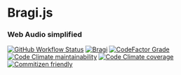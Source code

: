 # Bragi.js

### Web Audio simplified

[![GitHub Workflow Status](https://img.shields.io/github/workflow/status/lab-17/bragi/Release%20NPM%20&%20GitHub%20%F0%9F%9A%80/master?logo=github&style=flat-square)](https://github.com/lab-17/bragi/actions?query=workflow%3A%22Release+NPM+%26+GitHub+%F0%9F%9A%80%22+branch%3Amaster)
[![Bragi](https://img.shields.io/endpoint?url=https://dashboard.cypress.io/badge/simple/n557z4/master&style=flat-square&logo=cypress)](https://dashboard.cypress.io/projects/n557z4/runs)
[![CodeFactor Grade](https://img.shields.io/codefactor/grade/github/lab-17/bragi/master?logo=codefactor&logoColor=white&style=flat-square)](https://www.codefactor.io/repository/github/lab-17/bragi)
[![Code Climate maintainability](https://img.shields.io/codeclimate/maintainability/lab-17/bragi.svg?style=flat-square&logo=code-climate)](https://codeclimate.com/github/lab-17/bragi/maintainability)
[![Code Climate coverage](https://img.shields.io/codeclimate/coverage/lab-17/bragi.svg?style=flat-square&logo=code-climate)](https://codeclimate.com/github/lab-17/bragi/test_coverage)
[![Commitizen friendly](https://img.shields.io/badge/commitizen-friendly-brightgreen.svg?style=flat-square)](http://commitizen.github.io/cz-cli/)
